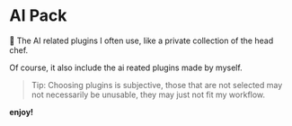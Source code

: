# AI Pack

🍱 The AI related plugins I often use, like a private collection of the head chef.

Of course, it also include the ai reated plugins made by myself.

> Tip: Choosing plugins is subjective, those that are not selected may not necessarily be unusable, they may just not fit my workflow.

**enjoy!**
